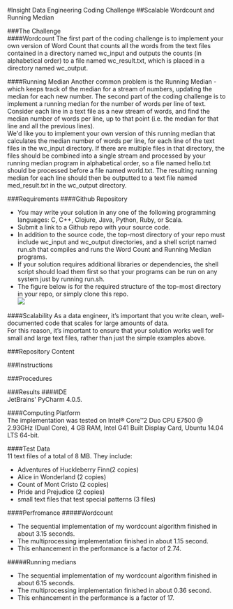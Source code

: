 #Insight Data Engineering Coding Challenge 
##Scalable Wordcount and Running Median

###The Challenge   
####Wordcount
The first part of the coding challenge is to implement your own version of Word Count that counts all the words from the text files contained in a directory named wc_input and outputs the counts (in alphabetical order) to a file named wc_result.txt, which is placed in a directory named wc_output.   

####Running Median
Another common problem is the Running Median - which keeps track of the median for a stream of numbers, updating the median for each new number. The second part of the coding challenge is to implement a running median for the number of words per line of text. Consider each line in a text file as a new stream of words, and find the median number of words per line, up to that point (i.e. the median for that line and all the previous lines).    
We'd like you to implement your own version of this running median that calculates the median number of words per line, for each line of the text files in the wc_input directory. If there are multiple files in that directory, the files should be combined into a single stream and processed by your running median program in alphabetical order, so a file named hello.txt should be processed before a file named world.txt. The resulting running median for each line should then be outputted to a text file named med_result.txt in the wc_output directory.     

###Requirements
####Github Repository
* You may write your solution in any one of the following programming languages: C, C++, Clojure, Java, Python, Ruby, or Scala.
* Submit a link to a Github repo with your source code.    
* In addition to the source code, the top-most directory of your repo must include wc_input and wc_output directories, and a shell script named run.sh that compiles and runs the Word Count and Running Median programs. 
* If your solution requires additional libraries or dependencies, the shell script should load them first so that your programs can be run on any system just by running run.sh. 
* The figure below is for the required structure of the top-most directory in your repo, or simply clone this repo.   
![](https://github.com/InsightDataScience/cc-example/blob/master/images/directory-pic.png)
     
####Scalability
As a data engineer, it’s important that you write clean, well-documented code that scales for large amounts of data.     
For this reason, it’s important to ensure that your solution works well for small and large text files, rather than just the simple examples above.         

###Repository Content

###Instructions

###Procedures


###Results
####IDE    
JetBrains' PyCharm 4.0.5.   

####Computing Platform    
The implementation was tested on Intel® Core™2 Duo CPU E7500 @ 2.93GHz (Dual Core), 4 GB RAM, Intel G41 Built Display Card, Ubuntu 14.04 LTS 64-bit.   

####Test Data   
11 text files of a total of 8 MB. They include:
* Adventures of Huckleberry Finn(2 copies)
* Alice in Wonderland (2 copies)
* Count of Mont Cristo (2 copies)
* Pride and Prejudice (2 copies)
* small text files that test special patterns (3 files)

####Perfromance
#####Wordcount    
* The sequential implementation of my wordcount algorithm finished in about 3.15 seconds.    
* The multiprocessing implementation finished in about 1.15 second.     
* This enhancement in the performance is a factor of 2.74.    
       
#####Running medians
* The sequential implementation of my wordcount algorithm finished in about 6.15 seconds.    
* The multiprocessing implementation finished in about 0.36 second.     
* This enhancement in the performance is a factor of 17.  
